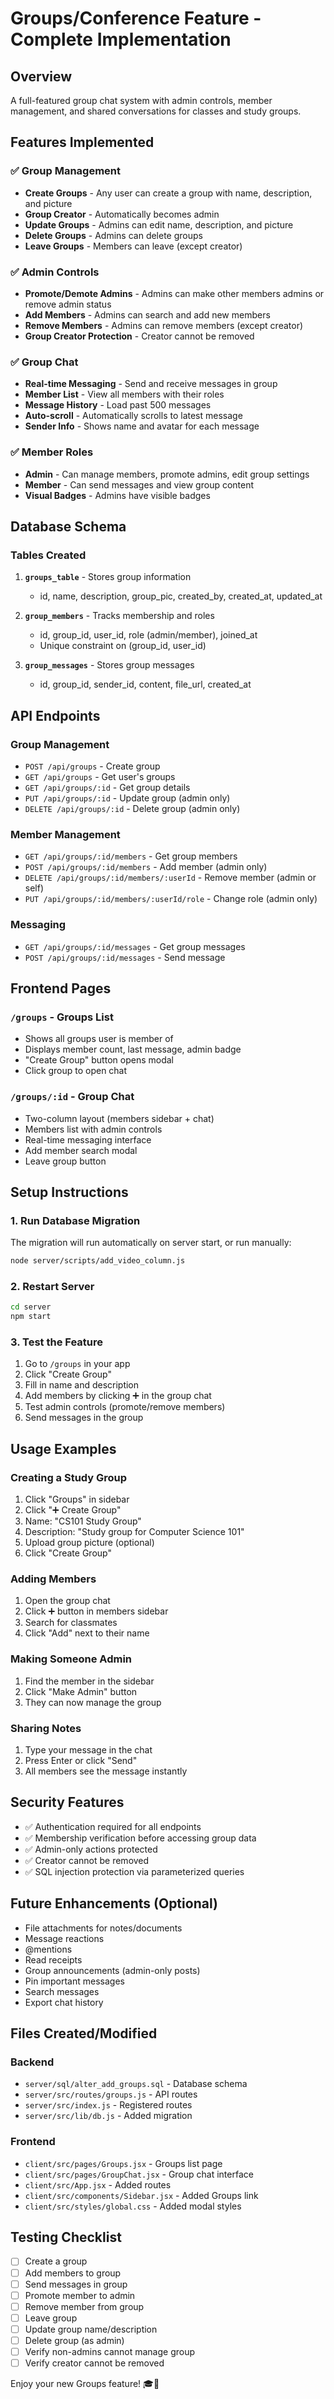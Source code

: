 # Groups/Conference Feature - Complete Implementation

## Overview
A full-featured group chat system with admin controls, member management, and shared conversations for classes and study groups.

## Features Implemented

### ✅ Group Management
- **Create Groups** - Any user can create a group with name, description, and picture
- **Group Creator** - Automatically becomes admin
- **Update Groups** - Admins can edit name, description, and picture
- **Delete Groups** - Admins can delete groups
- **Leave Groups** - Members can leave (except creator)

### ✅ Admin Controls
- **Promote/Demote Admins** - Admins can make other members admins or remove admin status
- **Add Members** - Admins can search and add new members
- **Remove Members** - Admins can remove members (except creator)
- **Group Creator Protection** - Creator cannot be removed

### ✅ Group Chat
- **Real-time Messaging** - Send and receive messages in group
- **Member List** - View all members with their roles
- **Message History** - Load past 500 messages
- **Auto-scroll** - Automatically scrolls to latest message
- **Sender Info** - Shows name and avatar for each message

### ✅ Member Roles
- **Admin** - Can manage members, promote admins, edit group settings
- **Member** - Can send messages and view group content
- **Visual Badges** - Admins have visible badges

## Database Schema

### Tables Created
1. **`groups_table`** - Stores group information
   - id, name, description, group_pic, created_by, created_at, updated_at

2. **`group_members`** - Tracks membership and roles
   - id, group_id, user_id, role (admin/member), joined_at
   - Unique constraint on (group_id, user_id)

3. **`group_messages`** - Stores group messages
   - id, group_id, sender_id, content, file_url, created_at

## API Endpoints

### Group Management
- `POST /api/groups` - Create group
- `GET /api/groups` - Get user's groups
- `GET /api/groups/:id` - Get group details
- `PUT /api/groups/:id` - Update group (admin only)
- `DELETE /api/groups/:id` - Delete group (admin only)

### Member Management
- `GET /api/groups/:id/members` - Get group members
- `POST /api/groups/:id/members` - Add member (admin only)
- `DELETE /api/groups/:id/members/:userId` - Remove member (admin or self)
- `PUT /api/groups/:id/members/:userId/role` - Change role (admin only)

### Messaging
- `GET /api/groups/:id/messages` - Get group messages
- `POST /api/groups/:id/messages` - Send message

## Frontend Pages

### `/groups` - Groups List
- Shows all groups user is member of
- Displays member count, last message, admin badge
- "Create Group" button opens modal
- Click group to open chat

### `/groups/:id` - Group Chat
- Two-column layout (members sidebar + chat)
- Members list with admin controls
- Real-time messaging interface
- Add member search modal
- Leave group button

## Setup Instructions

### 1. Run Database Migration
The migration will run automatically on server start, or run manually:
```bash
node server/scripts/add_video_column.js
```

### 2. Restart Server
```bash
cd server
npm start
```

### 3. Test the Feature
1. Go to `/groups` in your app
2. Click "Create Group"
3. Fill in name and description
4. Add members by clicking ➕ in the group chat
5. Test admin controls (promote/remove members)
6. Send messages in the group

## Usage Examples

### Creating a Study Group
1. Click "Groups" in sidebar
2. Click "➕ Create Group"
3. Name: "CS101 Study Group"
4. Description: "Study group for Computer Science 101"
5. Upload group picture (optional)
6. Click "Create Group"

### Adding Members
1. Open the group chat
2. Click ➕ button in members sidebar
3. Search for classmates
4. Click "Add" next to their name

### Making Someone Admin
1. Find the member in the sidebar
2. Click "Make Admin" button
3. They can now manage the group

### Sharing Notes
1. Type your message in the chat
2. Press Enter or click "Send"
3. All members see the message instantly

## Security Features
- ✅ Authentication required for all endpoints
- ✅ Membership verification before accessing group data
- ✅ Admin-only actions protected
- ✅ Creator cannot be removed
- ✅ SQL injection protection via parameterized queries

## Future Enhancements (Optional)
- File attachments for notes/documents
- Message reactions
- @mentions
- Read receipts
- Group announcements (admin-only posts)
- Pin important messages
- Search messages
- Export chat history

## Files Created/Modified

### Backend
- `server/sql/alter_add_groups.sql` - Database schema
- `server/src/routes/groups.js` - API routes
- `server/src/index.js` - Registered routes
- `server/src/lib/db.js` - Added migration

### Frontend
- `client/src/pages/Groups.jsx` - Groups list page
- `client/src/pages/GroupChat.jsx` - Group chat interface
- `client/src/App.jsx` - Added routes
- `client/src/components/Sidebar.jsx` - Added Groups link
- `client/src/styles/global.css` - Added modal styles

## Testing Checklist
- [ ] Create a group
- [ ] Add members to group
- [ ] Send messages in group
- [ ] Promote member to admin
- [ ] Remove member from group
- [ ] Leave group
- [ ] Update group name/description
- [ ] Delete group (as admin)
- [ ] Verify non-admins cannot manage group
- [ ] Verify creator cannot be removed

Enjoy your new Groups feature! 🎓👥
